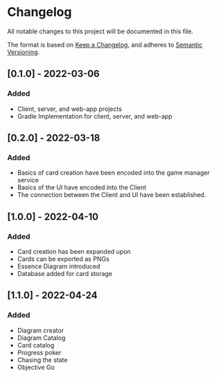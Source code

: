 # Changelog
All notable changes to this project will be documented in this file.

The format is based on [Keep a Changelog](https://keepachangelog.com/en/1.0.0/),
and adheres to [Semantic Versioning](https://semver.org/spec/v2.0.0.html).

## [0.1.0] - 2022-03-06
### Added
* Client, server, and web-app projects
* Gradle Implementation for client, server, and web-app

## [0.2.0] - 2022-03-18
### Added
* Basics of card creation have been encoded into the game manager service
* Basics of the UI have encoded into the Client
* The connection between the Client and UI have been established.

## [1.0.0] - 2022-04-10
### Added
* Card creation has been expanded upon
* Cards can be exported as PNGs
* Essence Diagram introduced
* Database added for card storage

## [1.1.0] - 2022-04-24
### Added
* Diagram creator
* Diagram Catalog
* Card catalog
* Progress poker
* Chasing the state
* Objective Go

